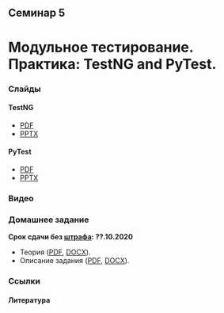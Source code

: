Семинар 5
--
# Модульное тестирование. Практика: TestNG and PyTest.

### Слайды

#### TestNG

* [PDF](Seminar05-TestNG.pdf)
* [PPTX](Seminar05-TestNG.pptx)

#### PyTest

* [PDF](Seminar05-PyTest.pdf)
* [PPTX](Seminar05-PyTest.pptx)

### Видео

### Домашнее задание

__Срок сдачи без [штрафа](../../grading.md): ??.10.2020__

* Теория ([PDF](Seminar05Theory.pdf), [DOCX](Seminar05Theory.docx)).
* Описание задания ([PDF](HomeTasks04.pdf), [DOCX](HomeTasks04.docx)).

### Ссылки

#### Литература
